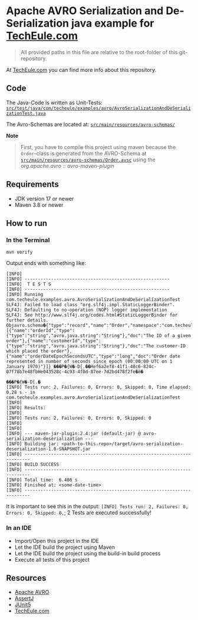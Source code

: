 # Apache AVRO Serialization and De-Serialization java example for [TechEule.com](https://techeule.com/)

> All provided paths in this file are relative to the root-folder
> of this git-repository.

At [TechEule.com](https://techeule.com/) you can find more info about this repository.

## Code

The Java-Code is written as Unit-Tests:
[`src/test/java/com/techeule/examples/avro/AvroSerializationAndDeSerializationTest.java`](./src/test/java/com/techeule/examples/avro/AvroSerializationAndDeSerializationTest.java)

The Avro-Schemas are located at:
[`src/main/resources/avro-schemas/`](./src/main/resources/avro-schemas)

**Note**
> First, you have to compile this project using maven because
> the `Order`-class is generated from the AVRO-Schema at
> [`src/main/resources/avro-schemas/Order.avsc`](./src/main/resources/avro-schemas/Order.avsc)
> using the _org.apache.avro :: avro-maven-plugin_

## Requirements

- JDK version 17 or newer
- Maven 3.8 or newer

## How to run

### In the Terminal

```shell
mvn verify

```

Output ends with something like:

```
[INFO] 
[INFO] -------------------------------------------------------
[INFO]  T E S T S
[INFO] -------------------------------------------------------
[INFO] Running com.techeule.examples.avro.AvroSerializationAndDeSerializationTest
SLF4J: Failed to load class "org.slf4j.impl.StaticLoggerBinder".
SLF4J: Defaulting to no-operation (NOP) logger implementation
SLF4J: See http://www.slf4j.org/codes.html#StaticLoggerBinder for further details.
Objavro.schema�{"type":"record","name":"Order","namespace":"com.techeule.examples.avro.schemas","fields":[{"name":"orderId","type":{"type":"string","avro.java.string":"String"},"doc":"The ID of a given order"},{"name":"customerId","type":{"type":"string","avro.java.string":"String"},"doc":"The customer-ID which placed the order"},{"name":"orderDateEpochSecondsUTC","type":"long","doc":"Order date represented in number of seconds since epoch (00:00:00 UTC on 1 January 1970)"}]} ���P�{W�-D[.��Hef6a2ef8-41f1-40c6-824c-07f78b7e48fbHe043528c-4c93-4f0d-87ee-7d2bd478f2fe�ӣ�
                                                                                                            ���P�{W�-D[.�
[INFO] Tests run: 2, Failures: 0, Errors: 0, Skipped: 0, Time elapsed: 0.28 s - in com.techeule.examples.avro.AvroSerializationAndDeSerializationTest
[INFO] 
[INFO] Results:
[INFO] 
[INFO] Tests run: 2, Failures: 0, Errors: 0, Skipped: 0
[INFO] 
[INFO] 
[INFO] --- maven-jar-plugin:2.4:jar (default-jar) @ avro-serialization-deserialization ---
[INFO] Building jar: <path-to-this-repo>/target/avro-serialization-deserialization-1.0-SNAPSHOT.jar
[INFO] ------------------------------------------------------------------------
[INFO] BUILD SUCCESS
[INFO] ------------------------------------------------------------------------
[INFO] Total time:  6.486 s
[INFO] Finished at: <some-date-time>
[INFO] ------------------------------------------------------------------------
```

It is important to see this in the output:
`[INFO] Tests run: 2, Failures: 0, Errors: 0, Skipped: 0,`;
2 Tests are executed successfully!

### In an IDE

- Import/Open this project in the IDE
- Let the IDE build the project using Maven
- Let the IDE build the project using the build-in build process
- Execute all tests of this project

## Resources

- [Apache AVRO](https://avro.apache.org/)
- [AssertJ](https://assertj.github.io/doc/)
- [JUnit5](https://junit.org/junit5/docs/5.9.2/user-guide/)
- [TechEule.com](https://techeule.com/)
